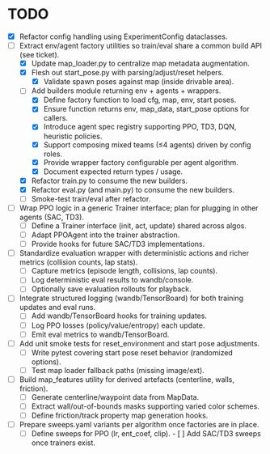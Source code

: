 # TODO

- [x] Refactor config handling using ExperimentConfig dataclasses.
- [ ] Extract env/agent factory utilities so train/eval share a common build API (see ticket).
  - [x] Update map_loader.py to centralize map metadata augmentation.
  - [x] Flesh out start_pose.py with parsing/adjust/reset helpers.
    - [x] Validate spawn poses against map (inside drivable area).
  - [ ] Add builders module returning env + agents + wrappers.
    - [x] Define factory function to load cfg, map, env, start poses.
    - [x] Ensure function returns env, map_data, start_pose options for callers.
    - [x] Introduce agent spec registry supporting PPO, TD3, DQN, heuristic policies.
    - [x] Support composing mixed teams (≤4 agents) driven by config roles.
    - [x] Provide wrapper factory configurable per agent algorithm.
    - [x] Document expected return types / usage.
  - [x] Refactor train.py to consume the new builders.
  - [x] Refactor eval.py (and main.py) to consume the new builders.
  - [ ] Smoke-test train/eval after refactor.
- [ ] Wrap PPO logic in a generic Trainer interface; plan for plugging in other agents (SAC, TD3).
  - [ ] Define a Trainer interface (init, act, update) shared across algos.
  - [ ] Adapt PPOAgent into the trainer abstraction.
  - [ ] Provide hooks for future SAC/TD3 implementations.
- [ ] Standardize evaluation wrapper with deterministic actions and richer metrics (collision counts, lap stats).
  - [ ] Capture metrics (episode length, collisions, lap counts).
  - [ ] Log deterministic eval results to wandb/console.
  - [ ] Optionally save evaluation rollouts for playback.
- [ ] Integrate structured logging (wandb/TensorBoard) for both training updates and eval runs.
  - [ ] Add wandb/TensorBoard hooks for training updates.
  - [ ] Log PPO losses (policy/value/entropy) each update.
  - [ ] Emit eval metrics to wandb/TensorBoard.
- [ ] Add unit smoke tests for reset_environment and start pose adjustments.
  - [ ] Write pytest covering start pose reset behavior (randomized options).
  - [ ] Test map loader fallback paths (missing image/ext).
- [ ] Build map_features utility for derived artefacts (centerline, walls, friction).
  - [ ] Generate centerline/waypoint data from MapData.
  - [ ] Extract wall/out-of-bounds masks supporting varied color schemes.
  - [ ] Define friction/track property map generation hooks.
- [ ] Prepare sweeps.yaml variants per algorithm once factories are in place.
  - [ ] Define sweeps for PPO (lr, ent_coef, clip).
            - [ ] Add SAC/TD3 sweeps once trainers exist.

